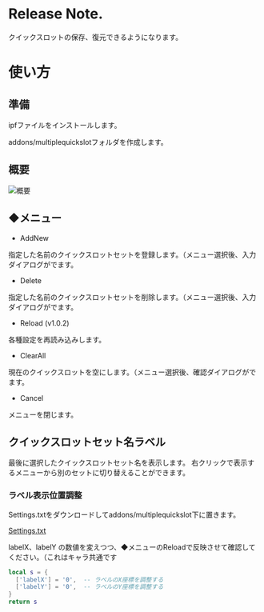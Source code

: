 # Release Note.

クイックスロットの保存、復元できるようになります。

# 使い方

## 準備

ipfファイルをインストールします。

addons/multiplequickslotフォルダを作成します。

## 概要

![概要](https://raw.githubusercontent.com/weizlogy/tos/master/multiplequickslot/usage.png "概要")

## ◆メニュー

- AddNew

指定した名前のクイックスロットセットを登録します。（メニュー選択後、入力ダイアログがでます。

- Delete

指定した名前のクイックスロットセットを削除します。（メニュー選択後、入力ダイアログがでます。

- Reload (v1.0.2)

各種設定を再読み込みします。

- ClearAll

現在のクイックスロットを空にします。（メニュー選択後、確認ダイアログがでます。

- Cancel

メニューを閉じます。

## クイックスロットセット名ラベル

最後に選択したクイックスロットセット名を表示します。
右クリックで表示するメニューから別のセットに切り替えることができます。

### ラベル表示位置調整

Settings.txtをダウンロードしてaddons/multiplequickslot下に置きます。

[Settings.txt](https://github.com/weizlogy/tos/releases/download/multiplequickslot/Settings.txt)

labelX、labelY の数値を変えつつ、◆メニューのReloadで反映させて確認してください。（これはキャラ共通です

```lua
local s = {
  ['labelX'] = '0',  -- ラベルのX座標を調整する
  ['labelY'] = '0',  -- ラベルのY座標を調整する
}
return s
```
